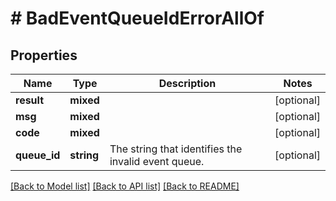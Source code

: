 # # BadEventQueueIdErrorAllOf

## Properties

Name | Type | Description | Notes
------------ | ------------- | ------------- | -------------
**result** | **mixed** |  | [optional]
**msg** | **mixed** |  | [optional]
**code** | **mixed** |  | [optional]
**queue_id** | **string** | The string that identifies the invalid event queue. | [optional]

[[Back to Model list]](../../README.md#models) [[Back to API list]](../../README.md#endpoints) [[Back to README]](../../README.md)

